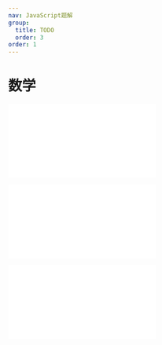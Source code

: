 ```yaml
---
nav: JavaScript题解
group:
  title: TODO
  order: 3
order: 1
---
```


# 数学

<embed src="@/example/数学/50.pow-x-n.md"></embed>

<embed src="@/example/数学/233.数字1的个数.md"></embed>

<embed src="@/example/数学/400.第N位数字.md"></embed>
